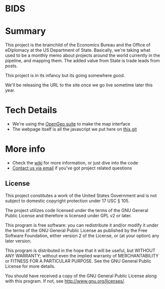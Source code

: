 BIDS
====

# Summary
This project is the brainchild of the Economics Bureau and the Office of eDiplomacy at the US Department of State. Basically, we're taking what used to be a monthly memo about projects around the world currently in the pipeline, and mapping them. The added value from State is trade leads from posts.

This project is in its infancy but its going somewhere good.

We'll be releasing the URL to the site once we go live sometime later this year.

# Tech Details
* We're using the [OpenGeo suite](http://opengeo.org/) to make the map interface
* The webpage itself is all the javascript we put here on [this git](https://github.com/eDiper/bids)

# More info
* Check the [wiki](https://github.com/eDiper/bids/wiki) for more information, or just dive into the code
* [Contact us via email](mailto:BIDS-Mailbox@state.gov) if you've got project related questions

## License

This project constitutes a work of the United States Government and is not subject to domestic copyright protection under 17 USC § 105.

The project utilizes code licensed under the terms of the GNU General Public License and therefore is licensed under GPL v2 or later.

This program is free software: you can redistribute it and/or modify it under the terms of the GNU General Public License as published by the Free Software Foundation, either version 2 of the License, or (at your option) any later version.

This program is distributed in the hope that it will be useful, but WITHOUT ANY WARRANTY; without even the implied warranty of MERCHANTABILITY or FITNESS FOR A PARTICULAR PURPOSE. See the GNU General Public License for more details.

You should have received a copy of the GNU General Public License along with this program. If not, see http://www.gnu.org/licenses/.
